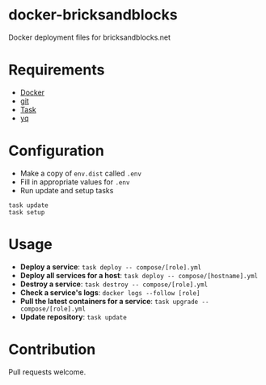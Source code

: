 # docker-bricksandblocks

Docker deployment files for bricksandblocks.net

# Requirements

* [Docker](https://docker.io)
* [git](https://git-scm.com)
* [Task](https://taskfile.dev)
* [yq](https://github.com/mikefarah/yq)

# Configuration

* Make a copy of `env.dist` called `.env`
* Fill in appropriate values for `.env`
* Run update and setup tasks

```
task update
task setup
```

# Usage

* **Deploy a service**: `task deploy -- compose/[role].yml`
* **Deploy all services for a host**: `task deploy -- compose/[hostname].yml`
* **Destroy a service**: `task destroy -- compose/[role].yml`
* **Check a service's logs**: `docker logs --follow [role]`
* **Pull the latest containers for a service**: `task upgrade -- compose/[role].yml`
* **Update repository**: `task update`

# Contribution

Pull requests welcome.
